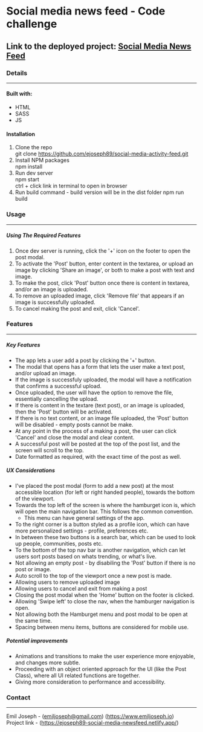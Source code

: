 # Social media news feed - Code challenge  

## Link to the deployed project: [Social Media News Feed](https://ejoseph89-social-media-newsfeed.netlify.app/)  


### Details  
--- 

#### Built with:  
- HTML
- SASS
- JS  
 
#### Installation
1. Clone the repo  
   git clone https://github.com/ejoseph89/social-media-activity-feed.git  
2. Install NPM packages  
   npm install  
3. Run dev server  
   npm start  
   ctrl + click link in terminal to open in browser  
4. Run build command - build version will be in the dist folder
   npm run build  



### Usage  
---  

##### Using The Required Features  
1. Once dev server is running, click the '+' icon on the footer to open the post modal.  
2. To activate the 'Post' button, enter content in the textarea, or upload an image by clicking 'Share an image', or both to make a post with text and image.  
3. To make the post, click 'Post' button once there is content in textarea, and/or an image is uploaded.  
4. To remove an uploaded image, click 'Remove file' that appears if an image is successfully uploaded.
5. To cancel making the post and exit, click 'Cancel'.  



### Features  
---  

##### Key Features
- The app lets a user add a post by clicking the '+' button.  
- The modal that opens has a form that lets the user make a text post, and/or upload an image.    
- If the image is successfuly uploaded, the modal will have a notification that confirms a successful upload.  
- Once uploaded, the user will have the option to remove the file, essentially cancelling the upload.  
- If there is content in the textare (text post), or an image is uploaded, then the 'Post' button will be activated.  
- If there is no text content, or an image file uploaded, the 'Post' button will be disabled - empty posts cannot be make.  
- At any point in the process of a making a post, the user can click 'Cancel' and close the modal and clear content.  
- A successful post will be posted at the top of the post list, and the screen will scroll to the top.  
- Date formatted as required, with the exact time of the post as well.  

##### UX Considerations  
- I've placed the post modal (form to add a new post) at the most accessible location (for left or right handed people), towards the bottom of the viewport. 
- Towards the top left of the screen is where the hamburget icon is, which will open the main navigation bar.  This follows the common convention.  
  - This menu can have general settings of the app.  
- To the right corner is a button styled as a profile icon, which can have more personalized settings - profile, preferences etc.  
- In between these two buttons is a search bar, which can be used to look up people, communities, posts etc.  
- To the bottom of the top nav bar is another navigation, which can let users sort posts based on whats trending, or what's live.  
- Not allowing an empty post - by disabiling the 'Post' button if there is no post or image. 
- Auto scroll to the top of the viewport once a new post is made.  
- Allowing users to remove uploaded image
- Allowing users to cancel and exit from making a post
- Closing the post modal when the 'Home' button on the footer is clicked. 
- Allowing 'Swipe left' to close the nav, when the hamburger navigation is open. 
- Not allowing both the Hamburget menu and post modal to be open at the same time. 
- Spacing between menu items, buttons are considered for mobile use.  

##### Potential improvements  
- Animations and transitions to make the user experience more enjoyable, and changes more subtle.  
- Proceeding with an object oriented approach for the UI (like the Post Class), where all UI related functions are together.  
- Giving more consideration to performance and accessibility.  



### Contact  
---  
Emil Joseph - (emiljoseph@gmail.com) (https://www.emiljoseph.io)  
Project link - (https://ejoseph89-social-media-newsfeed.netlify.app/)  
